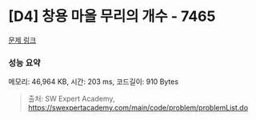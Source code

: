 # [D4] 창용 마을 무리의 개수 - 7465 

[문제 링크](https://swexpertacademy.com/main/code/problem/problemDetail.do?contestProbId=AWngfZVa9XwDFAQU) 

### 성능 요약

메모리: 46,964 KB, 시간: 203 ms, 코드길이: 910 Bytes



> 출처: SW Expert Academy, https://swexpertacademy.com/main/code/problem/problemList.do